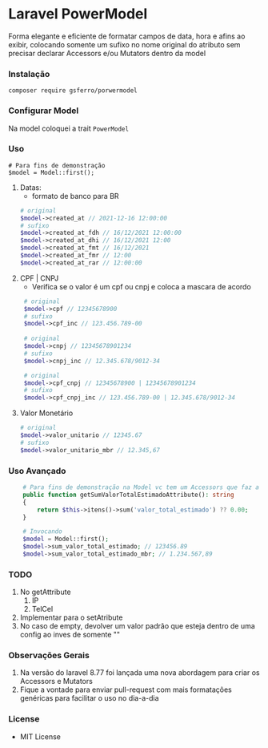 # Laravel PowerModel

Forma elegante e eficiente de formatar campos de data, hora e afins ao exibir, colocando somente um sufixo no nome original do atributo sem precisar declarar Accessors e/ou Mutators dentro da model

### Instalação

    composer require gsferro/porwermodel

### Configurar Model

Na model coloquei a trait `PowerModel`

### Uso

    # Para fins de demonstração
    $model = Model::first();

1. Datas:
   - formato de banco para BR
    ```php 
    # original
    $model->created_at // 2021-12-16 12:00:00
    # sufixo
    $model->created_at_fdh // 16/12/2021 12:00:00
    $model->created_at_dhi // 16/12/2021 12:00
    $model->created_at_fmt // 16/12/2021
    $model->created_at_fmr // 12:00
    $model->created_at_rar // 12:00:00
    ```
1. CPF | CNPJ
   - Verifica se o valor é um cpf ou cnpj e coloca a mascara de acordo
   ```php 
    # original
    $model->cpf // 12345678900
    # sufixo
    $model->cpf_inc // 123.456.789-00
    
    # original
    $model->cnpj // 12345678901234
    # sufixo
    $model->cnpj_inc // 12.345.678/9012-34

    # original
    $model->cpf_cnpj // 12345678900 | 12345678901234
    # sufixo
    $model->cpf_cnpj_inc // 123.456.789-00 | 12.345.678/9012-34
    ```
1. Valor Monetário
    ```php
    # original
    $model->valor_unitario // 12345.67
    # sufixo
    $model->valor_unitario_mbr // 12.345,67
    ```
### Uso Avançado    

```php
    # Para fins de demonstração na Model vc tem um Accessors que faz a soma utilizando um relacionamento
    public function getSumValorTotalEstimadoAttribute(): string
    {
        return $this->itens()->sum('valor_total_estimado') ?? 0.00;
    }

    # Invocando
    $model = Model::first();
    $model->sum_valor_total_estimado; // 123456.89
    $model->sum_valor_total_estimado_mbr; // 1.234.567,89
```

### TODO
1. No getAttribute
   1. IP
   1. TelCel
1. Implementar para o setAtribute
1. No caso de empty, devolver um valor padrão que esteja dentro de uma config ao inves de somente ""

### Observações Gerais
1. Na versão do laravel 8.77 foi lançada uma nova abordagem para criar os Accessors e Mutators
1. Fique a vontade para enviar pull-request com mais formatações genéricas para facilitar o uso no dia-a-dia

### License 
    
- MIT License
